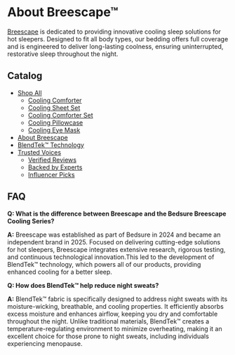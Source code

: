 # About Breescape™

<p><a href="https://breescape.com/" rel="follow">Breescape</a> is dedicated to providing innovative cooling sleep solutions for hot sleepers. Designed to fit all body types, our bedding offers full coverage and is engineered to deliver long-lasting coolness, ensuring uninterrupted, restorative sleep throughout the night.</p>

## Catalog

- [Shop All](https://breescape.com/collections/all)
  - [Cooling Comforter](https://breescape.com/products/cooling-comforter)
  - [Cooling Sheet Set](https://breescape.com/products/cooling-sheet-set)
  - [Cooling Comforter Set](https://breescape.com/products/cooling-comforter-set)
  - [Cooling Pillowcase](https://breescape.com/products/cooling-pillowcases)
  - [Cooling Eye Mask](https://breescape.com/products/cooling-eye-mask)
- [About Breescape](https://breescape.com/pages/our-story)
- [BlendTek™ Technology](https://breescape.com/pages/blendtek)
- [Trusted Voices](#)
  - [Verified Reviews](https://breescape.com/pages/reviews)
  - [Backed by Experts](https://breescape.com/pages/sleep-expert)
  - [Influencer Picks](https://breescape.com/pages/wall-of-love)

## FAQ

**Q: What is the difference between Breescape and the Bedsure Breescape Cooling Series?**

**A:** Breescape was established as part of Bedsure in 2024 and became an independent brand in 2025. Focused on delivering cutting-edge solutions for hot sleepers, Breescape integrates extensive research, rigorous testing, and continuous technological innovation.This led to the development of BlendTek™ technology, which powers all of our products, providing enhanced cooling for a better sleep.

**Q: How does BlendTek™ help reduce night sweats?**

**A:** BlendTek™ fabric is specifically designed to address night sweats with its moisture-wicking, breathable, and cooling properties. It efficiently absorbs excess moisture and enhances airflow, keeping you dry and comfortable throughout the night. Unlike traditional materials, BlendTek™ creates a temperature-regulating environment to minimize overheating, making it an excellent choice for those prone to night sweats, including individuals experiencing menopause.




